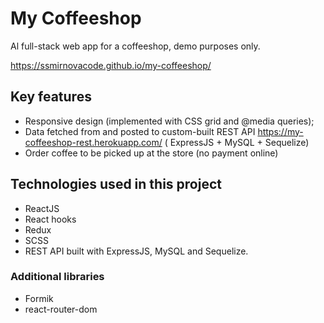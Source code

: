# My Coffeeshop 

Al full-stack web app for a coffeeshop, demo purposes only.

https://ssmirnovacode.github.io/my-coffeeshop/

## Key features
- Responsive design (implemented with CSS grid and @media queries);
- Data fetched from and posted to custom-built REST API https://my-coffeeshop-rest.herokuapp.com/ ( ExpressJS + MySQL + Sequelize)
- Order coffee to be picked up at the store (no payment online)

## Technologies used in this project
 - ReactJS
 - React hooks
 - Redux
 - SCSS
 - REST API built with ExpressJS, MySQL and Sequelize.

### Additional libraries
 - Formik
 - react-router-dom


